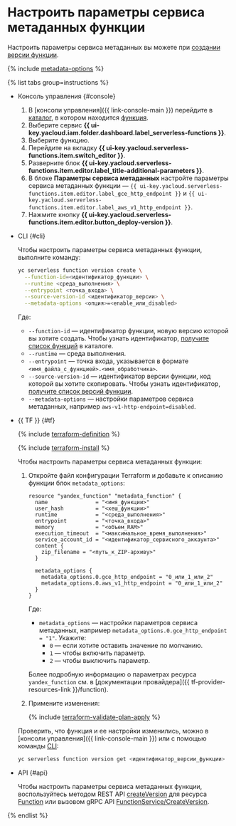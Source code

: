 # Настроить параметры сервиса метаданных функции

Настроить параметры сервиса метаданных вы можете при [создании версии функции](version-manage.md).

{% include [metadata-options](../../../_includes/functions/metadata-options.md) %}

{% list tabs group=instructions %}

- Консоль управления {#console}

  1. В [консоли управления]({{ link-console-main }}) перейдите в [каталог](../../../resource-manager/concepts/resources-hierarchy.md#folder), в котором находится [функция](../../concepts/function.md).
  1. Выберите сервис **{{ ui-key.yacloud.iam.folder.dashboard.label_serverless-functions }}**.
  1. Выберите функцию.
  1. Перейдите на вкладку **{{ ui-key.yacloud.serverless-functions.item.switch_editor }}**.
  1. Разверните блок **{{ ui-key.yacloud.serverless-functions.item.editor.label_title-additional-parameters }}**.
  1. В блоке **Параметры сервиса метаданных** настройте параметры сервиса метаданных функции — `{{ ui-key.yacloud.serverless-functions.item.editor.label_gce_http_endpoint }}` и `{{ ui-key.yacloud.serverless-functions.item.editor.label_aws_v1_http_endpoint }}`.
  1. Нажмите кнопку **{{ ui-key.yacloud.serverless-functions.item.editor.button_deploy-version }}**.

- CLI {#cli}

  Чтобы настроить параметры сервиса метаданных функции, выполните команду:

  ```bash
  yc serverless function version create \
    --function-id=<идентификатор_функции> \
    --runtime <среда_выполнения> \
    --entrypoint <точка_входа> \
    --source-version-id <идентификатор_версии> \
    --metadata-options <опция>=<enable_или_disabled>
  ```

  Где:

  * `--function-id` — идентификатор функции, новую версию которой вы хотите создать. Чтобы узнать идентификатор, [получите список функций](function-list.md) в каталоге.
  * `--runtime` — среда выполнения.
  * `--entrypoint` — точка входа, указывается в формате `<имя_файла_с_функцией>.<имя_обработчика>`.
  * `--source-version-id` — идентификатор версии функции, код которой вы хотите скопировать. Чтобы узнать идентификатор, [получите список версий функции](version-list.md).
  * `--metadata-options` — настройки параметров сервиса метаданных, например `aws-v1-http-endpoint=disabled`.

- {{ TF }} {#tf}

    {% include [terraform-definition](../../../_tutorials/_tutorials_includes/terraform-definition.md) %}

    {% include [terraform-install](../../../_includes/terraform-install.md) %}

    Чтобы настроить параметры сервиса метаданных функции:

    1. Откройте файл конфигурации Terraform и добавьте к описанию функции блок `metadata_options`:
      
        ```hcl
        resource "yandex_function" "metadata_function" {
          name               = "<имя_функции>"
          user_hash          = "<хеш_функции>"
          runtime            = "<среда_выполнения>"
          entrypoint         = "<точка_входа>"
          memory             = "<объем_RAM>"
          execution_timeout  = "<максимальное_время_выполнения>"
          service_account_id = "<идентификатор_сервисного_аккаунта>"
          content {
            zip_filename = "<путь_к_ZIP-архиву>"
          }

          metadata_options {
            metadata_options.0.gce_http_endpoint = "0_или_1_или_2"
            metadata_options.0.aws_v1_http_endpoint = "0_или_1_или_2"
          }
        }
        ```

        Где:

        * `metadata_options` — настройки параметров сервиса метаданных, например `metadata_options.0.gce_http_endpoint = "1"`. Укажите:
            * `0` — если хотите оставить значение по молчанию.
            * `1` — чтобы включить параметр.
            * `2` — чтобы выключить параметр.

        Более подробную информацию о параметрах ресурса `yandex_function` см. в [документации провайдера]({{ tf-provider-resources-link }}/function).

   1. Примените изменения:

      {% include [terraform-validate-plan-apply](../../../_tutorials/_tutorials_includes/terraform-validate-plan-apply.md) %}

   Проверить, что функция и ее настройки изменились, можно в [консоли управления]({{ link-console-main }}) или с помощью команды [CLI](../../../cli/quickstart.md):

   ```bash
   yc serverless function version get <идентификатор_версии_функции>
   ```

- API {#api}

  Чтобы настроить параметры сервиса метаданных функции, воспользуйтесь методом REST API [createVersion](../../functions/api-ref/Function/createVersion.md) для ресурса [Function](../../functions/api-ref/Function/index.md) или вызовом gRPC API [FunctionService/CreateVersion](../../functions/api-ref/grpc/Function/createVersion.md).

{% endlist %}
